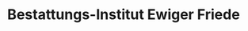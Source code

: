 ---
title: "Bestattungs-Institut Ewiger Friede"
url: /fuerth/bestattungs-institut-ewiger-friede/
shop: Bestattungen
---